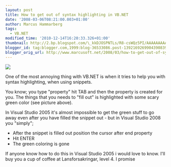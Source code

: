 ```yaml
---
layout: post
title: How to get out of syntax highlighting in VB.NET
date: '2008-03-06T08:21:00.003+01:00'
author: Marcus Hammarberg
tags:
  - VB.NET
modified_time: '2010-12-14T16:20:33.326+01:00'
thumbnail: http://2.bp.blogspot.com/\_kkDJOSPNTLs/R8-csWQz5PI/AAAAAAAAARM/ja8UA5zTBM4/s72-c/syntaxhighlightvb.net.jpb.JPG
blogger_id: tag:blogger.com,1999:blog-36533086.post-1392169269904390839
blogger_orig_url: http://www.marcusoft.net/2008/03/how-to-get-out-of-syntax-highlighting.html
---
```


[<img
src="http://2.bp.blogspot.com/_kkDJOSPNTLs/R8-csWQz5PI/AAAAAAAAARM/ja8UA5zTBM4/s400/syntaxhighlightvb.net.jpb.JPG"
id="BLOGGER_PHOTO_ID_5174526782576256242"
style="DISPLAY: block; MARGIN: 0px auto 10px; CURSOR: hand; TEXT-ALIGN: center"
data-border="0" />](http://2.bp.blogspot.com/_kkDJOSPNTLs/R8-csWQz5PI/AAAAAAAAARM/ja8UA5zTBM4/s1600-h/syntaxhighlightvb.net.jpb.JPG)

<div>

One of the most annoying thing with VB.NET is when it tries to help you
with syntax highlighting, when using snippets.

</div>



<div>

</div>



<div>

You know; you type "property" hit TAB and then the property is created
for you. The things that you needs to "fill out" is highlighted with
some scary green color (see picture above).

</div>



<div>

</div>



<div>

In Visual Studio 2005 it's almost impossible to get the green stuff to
go away even after you have filled the snippet out - but in Visual
Studio 2008 you "simply";

</div>



-   After the snippet is filled out position the cursor after end
    property
-   Hit ENTER
-   The green coloring is gone



If anyone know how to do this in Visual Studio 2005 i would love to
know. I'll buy you a cup of coffee at Lansforsakringar, level 4. I
promise

